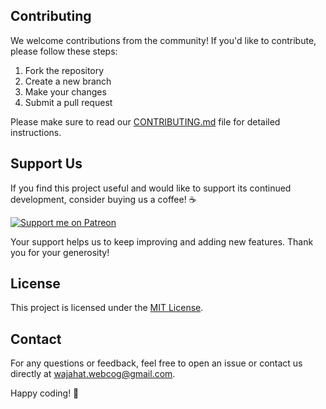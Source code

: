 ## Contributing

We welcome contributions from the community! If you'd like to contribute, please follow these steps:

1. Fork the repository
2. Create a new branch
3. Make your changes
4. Submit a pull request

Please make sure to read our [CONTRIBUTING.md](CONTRIBUTING.md) file for detailed instructions.

## Support Us


If you find this project useful and would like to support its continued development, consider buying us a coffee! ☕ 

[![Support me on Patreon](https://img.shields.io/badge/Support%20me%20on-Patreon-orange?style=for-the-badge&logo=patreon)](https://www.patreon.com/Webcog)



Your support helps us to keep improving and adding new features. Thank you for your generosity!

## License

This project is licensed under the [MIT License](LICENSE).

## Contact

For any questions or feedback, feel free to open an issue or contact us directly at [wajahat.webcog@gmail.com](mailto:wajahat.webcog@gmail.com).

Happy coding! 🎉

